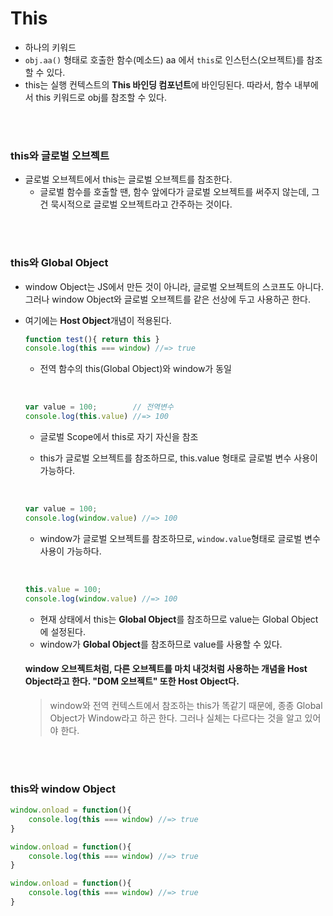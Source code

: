 # This

- 하나의 키워드
- `obj.aa()` 형태로 호출한 함수(메소드) aa 에서 `this`로 인스턴스(오브젝트)를 참조할 수 있다.
- this는 실행 컨텍스트의 **This 바인딩 컴포넌트**에 바인딩된다. 따라서, 함수 내부에서 this 키워드로 obj를 참조할 수 있다.

<br>
<br>

### this와 글로벌 오브젝트

- 글로벌 오브젝트에서 this는 글로벌 오브젝트를 참조한다.
  - 글로벌 함수를 호출할 땐, 함수 앞에다가 글로벌 오브젝트를 써주지 않는데, 그건 묵시적으로 글로벌 오브젝트라고 간주하는 것이다.

<br>
<br>

### this와 Global Object

- window Object는 JS에서 만든 것이 아니라, 글로벌 오브젝트의 스코프도 아니다. 그러나 window Object와 글로벌 오브젝트를 같은 선상에 두고 사용하곤 한다.
- 여기에는 **Host Object**개념이 적용된다.

  ```Javascript
  function test(){ return this }
  console.log(this === window) //=> true
  ```

  - 전역 함수의 this(Global Object)와 window가 동일

    <br>

  ```Javascript
  var value = 100;        // 전역변수
  console.log(this.value) //=> 100
  ```

  - 글로벌 Scope에서 this로 자기 자신을 참조
  - this가 글로벌 오브젝트를 참조하므로, this.value 형태로 글로벌 변수 사용이 가능하다.

    <br>

  ```Javascript
  var value = 100;
  console.log(window.value) //=> 100
  ```

  - window가 글로벌 오브젝트를 참조하므로, `window.value`형태로 글로벌 변수 사용이 가능하다.

    <br>

  ```Javascript
  this.value = 100;
  console.log(window.value) //=> 100
  ```

  - 현재 상태에서 this는 **Global Object**를 참조하므로 value는 Global Object에 설정된다.
  - window가 **Global Object**를 참조하므로 value를 사용할 수 있다.

  #### window 오브젝트처럼, 다른 오브젝트를 마치 내것처럼 사용하는 개념을 Host Object라고 한다. "DOM 오브젝트" 또한 Host Object다.

  > window와 전역 컨텍스트에서 참조하는 this가 똑같기 때문에, 종종 Global Object가 Window라고 하곤 한다. 그러나 실체는 다르다는 것을 알고 있어야 한다.

<br>
<br>

### this와 window Object

```Javascript
window.onload = function(){
    console.log(this === window) //=> true
}
```

```Javascript
window.onload = function(){
    console.log(this === window) //=> true
}
```

```Javascript
window.onload = function(){
    console.log(this === window) //=> true
}
```
